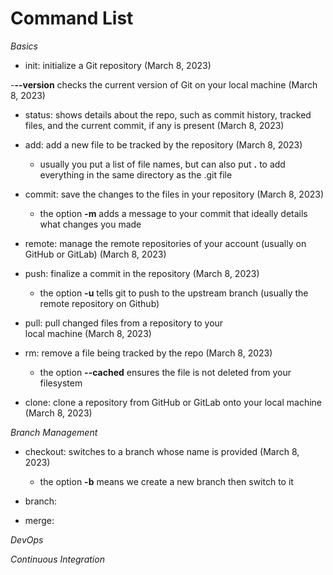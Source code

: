 # Command List

*Basics*

- init: initialize a Git repository (March 8, 2023)

-**--version** checks the current version of Git on your local machine (March 8, 2023)

- status: shows details about the repo, such as commit history, tracked files,
  and the current commit, if any is present (March 8, 2023)

- add: add a new file to be tracked by the repository (March 8, 2023)
    - usually you put a list of file names, but can also put **.** to add 
      everything in the same directory as the .git file

- commit: save the changes to the files in your repository (March 8, 2023)
    - the option **-m** adds a message to your commit that ideally details what changes you made

- remote: manage the remote repositories of your account (usually on GitHub or GitLab) (March 8, 2023)

- push: finalize a commit in the repository (March 8, 2023)
    - the option **-u** tells git to push to the upstream branch
      (usually the remote repository on Github) 

- pull: pull changed files from a repository to your  
  local machine (March 8, 2023)

- rm: remove a file being tracked by the repo (March 8, 2023)
    - the option **--cached** ensures the file is not deleted from your filesystem 

- clone: clone a repository from GitHub or GitLab onto your local machine (March 8, 2023)

*Branch Management*

- checkout: switches to a branch whose name is provided (March 8, 2023)
    - the option **-b** means we create a new branch then switch to it

- branch: 

- merge: 

*DevOps*

*Continuous Integration*